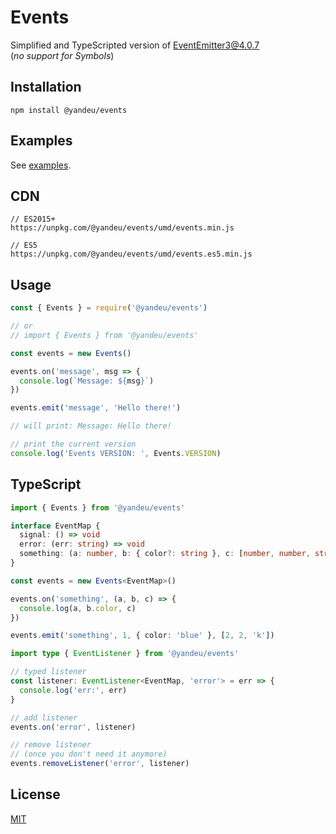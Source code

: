 # Events

Simplified and TypeScripted version of EventEmitter3@4.0.7  
(_no support for Symbols_)

## Installation

```console
npm install @yandeu/events
```

## Examples

See [examples](/examples/).

## CDN

```console
// ES2015+
https://unpkg.com/@yandeu/events/umd/events.min.js

// ES5
https://unpkg.com/@yandeu/events/umd/events.es5.min.js
```

## Usage

```ts
const { Events } = require('@yandeu/events')

// or
// import { Events } from '@yandeu/events'

const events = new Events()

events.on('message', msg => {
  console.log(`Message: ${msg}`)
})

events.emit('message', 'Hello there!')

// will print: Message: Hello there!
```

```ts
// print the current version
console.log('Events VERSION: ', Events.VERSION)
```

## TypeScript

```ts
import { Events } from '@yandeu/events'

interface EventMap {
  signal: () => void
  error: (err: string) => void
  something: (a: number, b: { color?: string }, c: [number, number, string]) => void
}

const events = new Events<EventMap>()

events.on('something', (a, b, c) => {
  console.log(a, b.color, c)
})

events.emit('something', 1, { color: 'blue' }, [2, 2, 'k'])
```

```ts
import type { EventListener } from '@yandeu/events'

// typed listener
const listener: EventListener<EventMap, 'error'> = err => {
  console.log('err:', err)
}

// add listener
events.on('error', listener)

// remove listener
// (once you don't need it anymore)
events.removeListener('error', listener)
```

## License

[MIT](LICENSE)
